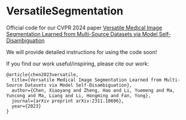 # VersatileSegmentation

Official code for our CVPR 2024 paper [Versatile Medical Image Segmentation Learned from Multi-Source Datasets via Model Self-Disambiguation](https://arxiv.org/abs/2311.10696)

We will provide detailed instructions for using the code soon!

If you find our work useful/inspiring, please cite our work:
```
@article{chen2023versatile,
  title={Versatile Medical Image Segmentation Learned from Multi-Source Datasets via Model Self-Disambiguation},
  author={Chen, Xiaoyang and Zheng, Hao and Li, Yuemeng and Ma, Yuncong and Ma, Liang and Li, Hongming and Fan, Yong},
  journal={arXiv preprint arXiv:2311.10696},
  year={2023}
}
```
